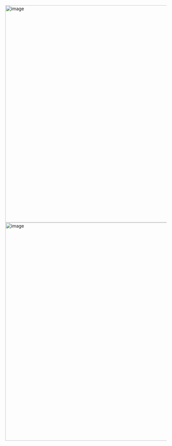 <img width="726" height="678" alt="image" src="https://github.com/user-attachments/assets/66879f81-4457-4c55-afb7-c58c6df9b3d7" />

<img width="656" height="681" alt="image" src="https://github.com/user-attachments/assets/13385970-7983-439c-89a5-86185da42961" />

